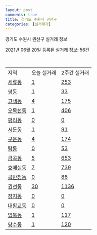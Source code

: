 ```yaml
---
layout: post
comments: true
title: 경기도 수원시 권선구
categories: [실거래가]
---
```


경기도 수원시 권선구 실거래 정보

2021년 06월 20일 등록된 실거래 정보: 56건

<script type="text/javascript">
  google.charts.load('current', {'packages':['corechart']});
  google.charts.setOnLoadCallback(drawChart);

  function drawChart() {
    var data = google.visualization.arrayToDataTable([['거래일', '매매', '전월세', '전매'], ['2021-02', 540, 365, 14], ['2021-03', 637, 470, 4], ['2021-04', 522, 508, 1], ['2021-05', 451, 314, 3], ['2021-06', 81, 125, 1]]);

    var options = {
      title: '최근 유형별 거래량 추이',
      legend: { position: 'bottom' }
    };

    var chart = new google.visualization.LineChart(document.getElementById('columnchart_material'));
    chart.draw(data, (options));
  }
</script>

<div id="columnchart_material" style="width: 450px; margin-left: -35px"></div>
<br>
<table class="sortable">
  <tr>
    <td>지역</td>
    <td>오늘 실거래</td>
    <td>2주간 실거래</td>
  </tr>

  
  <tr class="item">
    <td><a href="4111312600.html">세류동</a></td>
    <td><a href="4111312600.html">1</a></td>
    <td><a href="4111312600.html">253</a></td>
  </tr>
    

  <tr class="item">
    <td><a href="4111312700.html">평동</a></td>
    <td><a href="4111312700.html">1</a></td>
    <td><a href="4111312700.html">33</a></td>
  </tr>
    

  <tr class="item">
    <td><a href="4111312800.html">고색동</a></td>
    <td><a href="4111312800.html">4</a></td>
    <td><a href="4111312800.html">175</a></td>
  </tr>
    

  <tr class="item">
    <td><a href="4111312900.html">오목천동</a></td>
    <td><a href="4111312900.html">1</a></td>
    <td><a href="4111312900.html">406</a></td>
  </tr>
    

  <tr class="item">
    <td><a href="4111313000.html">평리동</a></td>
    <td><a href="4111313000.html">0</a></td>
    <td><a href="4111313000.html">0</a></td>
  </tr>
    

  <tr class="item">
    <td><a href="4111313100.html">서둔동</a></td>
    <td><a href="4111313100.html">1</a></td>
    <td><a href="4111313100.html">91</a></td>
  </tr>
    

  <tr class="item">
    <td><a href="4111313200.html">구운동</a></td>
    <td><a href="4111313200.html">4</a></td>
    <td><a href="4111313200.html">174</a></td>
  </tr>
    

  <tr class="item">
    <td><a href="4111313300.html">탑동</a></td>
    <td><a href="4111313300.html">0</a></td>
    <td><a href="4111313300.html">53</a></td>
  </tr>
    

  <tr class="item">
    <td><a href="4111313400.html">금곡동</a></td>
    <td><a href="4111313400.html">5</a></td>
    <td><a href="4111313400.html">653</a></td>
  </tr>
    

  <tr class="item">
    <td><a href="4111313500.html">호매실동</a></td>
    <td><a href="4111313500.html">7</a></td>
    <td><a href="4111313500.html">739</a></td>
  </tr>
    

  <tr class="item">
    <td><a href="4111313600.html">곡반정동</a></td>
    <td><a href="4111313600.html">0</a></td>
    <td><a href="4111313600.html">86</a></td>
  </tr>
    

  <tr class="item">
    <td><a href="4111313700.html">권선동</a></td>
    <td><a href="4111313700.html">30</a></td>
    <td><a href="4111313700.html">1136</a></td>
  </tr>
    

  <tr class="item">
    <td><a href="4111313800.html">장지동</a></td>
    <td><a href="4111313800.html">0</a></td>
    <td><a href="4111313800.html">0</a></td>
  </tr>
    

  <tr class="item">
    <td><a href="4111313900.html">대황교동</a></td>
    <td><a href="4111313900.html">0</a></td>
    <td><a href="4111313900.html">0</a></td>
  </tr>
    

  <tr class="item">
    <td><a href="4111314000.html">입북동</a></td>
    <td><a href="4111314000.html">1</a></td>
    <td><a href="4111314000.html">117</a></td>
  </tr>
    

  <tr class="item">
    <td><a href="4111314100.html">당수동</a></td>
    <td><a href="4111314100.html">1</a></td>
    <td><a href="4111314100.html">120</a></td>
  </tr>
    


</table>


    